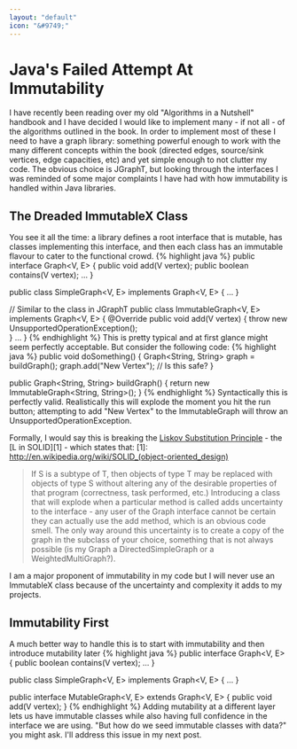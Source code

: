 ```yaml
---
layout: "default"
icon: "&#9749;"
---
```

Java's Failed Attempt At Immutability
====================================
I have recently been reading over my old "Algorithms in a Nutshell" handbook and I have decided I would like to implement many - if not all - of the algorithms outlined in the book. In order to implement most of these I need to have a graph library: something powerful enough to work with the many different concepts within the book (directed edges, source/sink vertices, edge capacities, etc) and yet simple enough to not clutter my code. The obvious choice is JGraphT, but looking through the interfaces I was reminded of some major complaints I have had with how immutability is handled within Java libraries.

The Dreaded ImmutableX Class
---------------------------
You see it all the time: a library defines a root interface that is mutable, has classes implementing this interface, and then each class has an immutable flavour to cater to the functional crowd.
{% highlight java %}
public interface Graph<V, E> {
    public void add(V vertex);
    public boolean contains(V vertex);
    ...
}

public class SimpleGraph<V, E> implements Graph<V, E> {
    ...
}

// Similar to the class in JGraphT
public class ImmutableGraph<V, E> implements Graph<V, E> {
    @Override
    public void add(V vertex) {
        throw new UnsupportedOperationException();   
    } 
    ...
}
{% endhighlight %}
This is pretty typical and at first glance might seem perfectly acceptable. But consider the following code:
{% highlight java %}
public void doSomething() {
    Graph<String, String> graph = buildGraph();
    graph.add("New Vertex"); // Is this safe?
}

public Graph<String, String> buildGraph() {
    return new ImmutableGraph<String, String>();
}
{% endhighlight %}
Syntactically this is perfectly valid. Realistically this will explode the moment you hit the run button; attempting to add "New Vertex" to the ImmutableGraph will throw an UnsupportedOperationException.

Formally, I would say this is breaking the [Liskov Substitution Principle](http://en.wikipedia.org/wiki/Liskov_substitution_principle) - the [L in SOLID][1] - which states that:
[1]: http://en.wikipedia.org/wiki/SOLID_(object-oriented_design)
> If S is a subtype of T, then objects of type T may be replaced with objects of type S without altering any of the desirable properties of that program (correctness, task performed, etc.)
Introducing a class that will explode when a particular method is called adds uncertainty to the interface - any user of the Graph interface cannot be certain they can actually use the add method, which is an obvious code smell. The only way around this uncertainty is to create a copy of the graph in the subclass of your choice, something that is not always possible (is my Graph a DirectedSimpleGraph or a WeightedMultiGraph?).

I am a major proponent of immutability in my code but I will never use an ImmutableX class because of the uncertainty and complexity it adds to my projects.

Immutability First
-----------------
A much better way to handle this is to start with immutability and then introduce mutability later
{% highlight java %}
public interface Graph<V, E> {
    public boolean contains(V vertex);
    ...
}

public class SimpleGraph<V, E> implements Graph<V, E> {
    ...
}

public interface MutableGraph<V, E> extends Graph<V, E> {
    public void add(V vertex);
}
{% endhighlight %}
Adding mutability at a different layer lets us have immutable classes while also having full confidence in the interface we are using. "But how do we seed immutable classes with data?" you might ask. I'll address this issue in my next post.
